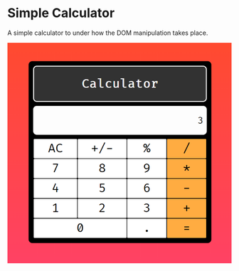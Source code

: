 # Simple Calculator

A simple calculator to under how the DOM manipulation takes place.

![Calculator](images/calculator.png)